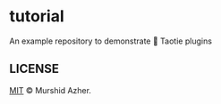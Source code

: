# tutorial

An example repository to demonstrate 🐲 Taotie plugins

## LICENSE

[MIT](./LICENSE) © Murshid Azher.
